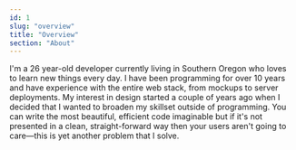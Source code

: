 ```yaml
---
id: 1
slug: "overview"
title: "Overview"
section: "About"
---
```


I'm a 26 year-old developer currently living in Southern Oregon who loves to learn new things every day. I have been programming for over 10 years and have experience with the entire web stack, from mockups to server deployments. My interest in design started a couple of years ago when I decided that I wanted to broaden my skillset outside of programming. You can write the most beautiful, efficient code imaginable but if it's not presented in a clean, straight-forward way then your users aren't going to care—this is yet another problem that I solve.
